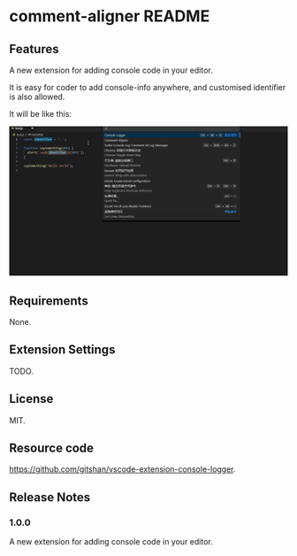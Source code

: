 # comment-aligner README

## Features

A new extension for adding console code in your editor.

It is easy for coder to add console-info anywhere, and customised identifier is also allowed.

It will be like this:

![feature X](images/console-logger.gif)

## Requirements

None.

## Extension Settings

TODO.

## License

MIT.

## Resource code

https://github.com/gitshan/vscode-extension-console-logger.

## Release Notes

### 1.0.0

A new extension for adding console code in your editor.